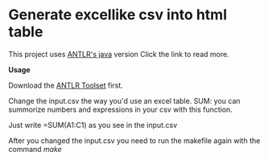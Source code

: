# Generate excellike csv into html table
This project uses  [ANTLR's java](https://github.com/antlr/antlr4/blob/master/doc/java-target.md) version
Click the link to read more.


**Usage**

Download the [ANTLR Toolset](https://www.antlr.org/download/antlr-4.7.2-complete.jar) first.

Change the input.csv the way you'd use an excel table. 
SUM: you can summorize numbers and expressions in your csv with this function.

Just write =SUM(A1:C1) as you see in the input.csv

After you changed the input.csv you need to run the makefile again with the command *make* 
